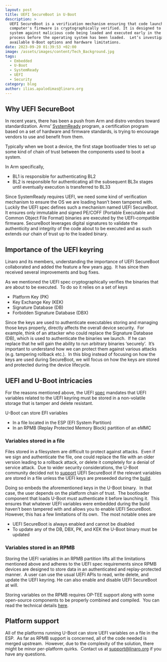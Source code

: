 ```yaml
---
layout: post
title: UEFI SecureBoot in U-Boot
description: >
  UEFI SecureBoot is a verification mechanism ensuring that code launched by a
  computer's firmware is cryptographically verified. It is designed to protect a
  system against malicious code being loaded and executed early in the boot
  process before the operating system has been loaded.  Let’s investigate the
  available U-Boot options and hardware limitations.
date: 2023-09-20 01:39:53 +02:00
image: /assets/images/content/Tech_Background.jpg
tags:
  - Embedded
  - U-Boot
  - SystemReady
  - UEFI
  - Security
category: blog
author: ilias.apalodimas@linaro.org
---
```

## Why UEFI SecureBoot

In recent years, there has been a push from Arm and distro vendors toward standardization. Arms’ [SystemReady](https://www.arm.com/architecture/system-architectures/systemready-certification-program) program, a certification program based on a set of hardware and firmware standards, is trying to encourage vendors to use and benefit from them. 

Typically when we boot a device, the first stage bootloader tries to set up some kind of chain of trust between the components used to boot a system.  

In Arm specifically, 

* BL1 is responsible for authenticating BL2
* BL2 is responsible for authenticating all the subsequent BL3x stages until eventually execution is transferred to BL33

Since SystemReady requires UEFI, we need some kind of verification mechanism to ensure the OS we are loading hasn’t been tampered with.  Luckily the UEFI spec defines such a mechanism named UEFI SecureBoot.  It ensures only immutable and signed PE/COFF (Portable Executable and Common Object File Format) binaries are executed by the UEFI-compatible firmware. SecureBoot leverages digital signatures to validate the authenticity and integrity of the code about to be executed and as such extends our chain of trust up to the loaded binary.

## Importance of the UEFI keyring 

Linaro and its members, understanding the importance of UEFI SecureBoot collaborated and added the feature a few years [ago](https://source.denx.de/u-boot/u-boot/-/commit/4540dabdcacaea50bf874115f28adc103966d25a).  It has since then received several improvements and bug fixes.  

As we mentioned the UEFI spec cryptographically verifies the binaries that are about to be executed.  To do so it relies on a set of keys 

* Platform Key (PK)
* Key Exchange Key (KEK)
* Signature Database (DB)
* Forbidden Signature Database (DBX)

Since the keys are used to authenticate executables storing and managing those keys properly, directly affects the overall device security.  For example, think of an attacker who could replace the Signature Database (DB), which is used to authenticate the binaries we launch.  If he can replace that he will gain the ability to run arbitrary binaries ‘securely’.  It’s important to understand how we can protect them against various attacks (e.g. tampering rollback etc.).  In this blog instead of focusing on how the keys are used during SecureBoot, we will focus on how the keys are stored and protected during the device lifecycle. 

## UEFI and U-Boot intricacies

For the reasons mentioned above, the UEFI [spec](https://uefi.org/specs/UEFI/2.10/32_Secure_Boot_and_Driver_Signing.html#platform-firmware-key-storage-requirements) mandates that UEFI variables related to the UEFI keyring must be stored in a non-volatile storage that is tamper and delete resistant. 

U-Boot can store EFI variables

* In a file located in the ESP (EFI System Partition)
* In an RPMB (Replay Protected Memory Block) partition of an eMMC

### Variables stored in a file

Files stored in a filesystem are difficult to protect against attacks.  Even if we sign and authenticate the file, one could replace the file with an older version leading to a rollback attack, or delete it completely for a denial of service attack.  Due to wider security considerations, the U-Boot community decided not to [support](https://source.denx.de/u-boot/custodians/u-boot-tpm/-/commit/7dda16343d2577a52116148540ad7d17c6f19e55#8e819bd79641cba70ef9eb5a476ed0afbb501080_372_376) UEFI SecureBoot if the relevant variables are stored in a file unless the UEFI keys are preseeded during the [build](https://source.denx.de/u-boot/custodians/u-boot-tpm/-/commit/7dda16343d2577a52116148540ad7d17c6f19e55).  

Doing so embeds the aforementioned keys in the U-Boot binary.  In that case, the user depends on the platform chain of trust.  The bootloader component that loads U-Boot must authenticate it before launching it.  This ensures that whatever UEFI variables were embedded during the build haven’t been tampered with and allows you to enable UEFI SecureBoot.  However, this has a few limitations of its own.  The most notable ones are 

* UEFI SecureBoot is always enabled and cannot be disabled
* To update any of the DB, DBX, PK, and KEK the U-Boot binary must be updated

### Variables stored in an RPMB

Storing the UEFI variables in an RPMB partition lifts all the limitations mentioned above and adheres to the UEFI spec requirements since RPMB devices are designed to store data in an authenticated and replay-protected manner.  A user can use the usual UEFI APIs to read, write delete, and update the UEFI keyring. He can also enable and disable UEFI SecureBoot at will. 

Storing variables on the RPMB requires OP-TEE support along with some open-source components to be properly combined and compiled.  You can read the technical details [here](https://www.linaro.org/blog/protected-uefi-variables-with-u-boot/).

## Platform support

All of the platforms running U-Boot can store UEFI variables on a file in the ESP.  As far as RPMB support is concerned, all of the code needed is merged upstream.  However, due to the complexity of the solution, there might be minor per-platform quirks.  Contact us at [support@linaro.org](mailto:support@linaro.org) if you have any questions.